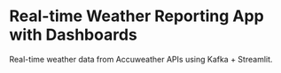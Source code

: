 # Real-time Weather Reporting App with Dashboards
Real-time weather data from Accuweather APIs using Kafka + Streamlit.
